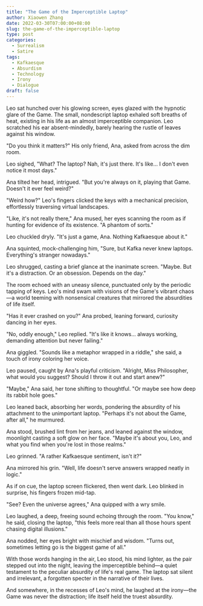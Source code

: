 ```yaml
---
title: "The Game of the Imperceptible Laptop"
author: Xiaowen Zhang
date: 2022-03-30T07:00:00+08:00
slug: the-game-of-the-imperceptible-laptop
type: post
categories:
  - Surrealism
  - Satire
tags:
  - Kafkaesque
  - Absurdism
  - Technology
  - Irony
  - Dialogue
draft: false
---
```


Leo sat hunched over his glowing screen, eyes glazed with the hypnotic glare of the Game. The small, nondescript laptop exhaled soft breaths of heat, existing in his life as an almost imperceptible companion. Leo scratched his ear absent-mindedly, barely hearing the rustle of leaves against his window.

"Do you think it matters?" His only friend, Ana, asked from across the dim room.

Leo sighed, "What? The laptop? Nah, it's just there. It's like... I don't even notice it most days."

Ana tilted her head, intrigued. "But you're always on it, playing that Game. Doesn't it ever feel weird?"

"Weird how?" Leo's fingers clicked the keys with a mechanical precision, effortlessly traversing virtual landscapes.

"Like, it's not really there," Ana mused, her eyes scanning the room as if hunting for evidence of its existence. "A phantom of sorts."

Leo chuckled dryly. "It's just a game, Ana. Nothing Kafkaesque about it."

Ana squinted, mock-challenging him, "Sure, but Kafka never knew laptops. Everything's stranger nowadays."

Leo shrugged, casting a brief glance at the inanimate screen. "Maybe. But it's a distraction. Or an obsession. Depends on the day."

The room echoed with an uneasy silence, punctuated only by the periodic tapping of keys. Leo's mind swam with visions of the Game's vibrant chaos—a world teeming with nonsensical creatures that mirrored the absurdities of life itself.

"Has it ever crashed on you?" Ana probed, leaning forward, curiosity dancing in her eyes.

"No, oddly enough," Leo replied. "It's like it knows... always working, demanding attention but never failing."

Ana giggled. "Sounds like a metaphor wrapped in a riddle," she said, a touch of irony coloring her voice.

Leo paused, caught by Ana's playful criticism. "Alright, Miss Philosopher, what would you suggest? Should I throw it out and start anew?"

"Maybe," Ana said, her tone shifting to thoughtful. "Or maybe see how deep its rabbit hole goes."

Leo leaned back, absorbing her words, pondering the absurdity of his attachment to the unimportant laptop. "Perhaps it's not about the Game, after all," he murmured.

Ana stood, brushed lint from her jeans, and leaned against the window, moonlight casting a soft glow on her face. "Maybe it's about you, Leo, and what you find when you're lost in those realms."

Leo grinned. "A rather Kafkaesque sentiment, isn't it?"

Ana mirrored his grin. "Well, life doesn't serve answers wrapped neatly in logic."

As if on cue, the laptop screen flickered, then went dark. Leo blinked in surprise, his fingers frozen mid-tap.

"See? Even the universe agrees," Ana quipped with a wry smile.

Leo laughed, a deep, freeing sound echoing through the room. "You know," he said, closing the laptop, "this feels more real than all those hours spent chasing digital illusions."

Ana nodded, her eyes bright with mischief and wisdom. "Turns out, sometimes letting go is the biggest game of all."

With those words hanging in the air, Leo stood, his mind lighter, as the pair stepped out into the night, leaving the imperceptible behind—a quiet testament to the peculiar absurdity of life's real game. The laptop sat silent and irrelevant, a forgotten specter in the narrative of their lives.

And somewhere, in the recesses of Leo's mind, he laughed at the irony—the Game was never the distraction; life itself held the truest absurdity. 